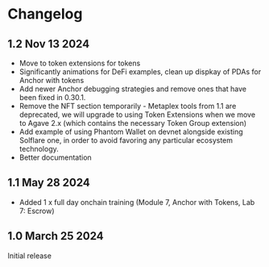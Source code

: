 # Changelog

## 1.2 Nov 13 2024

- Move to token extensions for tokens
- Significantly animations for DeFi examples, clean up dispkay of PDAs for Anchor with tokens
- Add newer Anchor debugging strategies and remove ones that have been fixed in 0.30.1.
- Remove the NFT section temporarily - Metaplex tools from 1.1 are deprecated, we will upgrade to using Token Extensions when we move to Agave 2.x (which contains the necessary Token Group extension)
- Add example of using Phantom Wallet on devnet alongside existing Solflare one, in order to avoid favoring any particular ecosystem technology. 
- Better documentation

## 1.1 May 28 2024

- Added 1 x full day onchain training (Module 7, Anchor with Tokens, Lab 7: Escrow)

## 1.0 March 25 2024

Initial release
